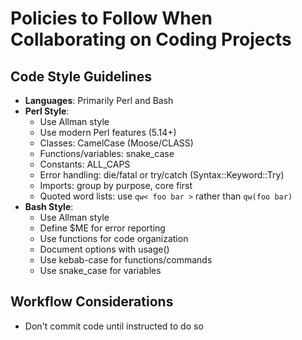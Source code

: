 # Policies to Follow When Collaborating on Coding Projects

## Code Style Guidelines
- **Languages**: Primarily Perl and Bash
- **Perl Style**:
  - Use Allman style
  - Use modern Perl features (5.14+)
  - Classes: CamelCase (Moose/CLASS)
  - Functions/variables: snake_case
  - Constants: ALL_CAPS
  - Error handling: die/fatal or try/catch (Syntax::Keyword::Try)
  - Imports: group by purpose, core first
  - Quoted word lists: use `qw< foo bar >` rather than `qw(foo bar)`
- **Bash Style**:
  - Use Allman style
  - Define $ME for error reporting
  - Use functions for code organization
  - Document options with usage()
  - Use kebab-case for functions/commands
  - Use snake_case for variables

## Workflow Considerations
- Don't commit code until instructed to do so
